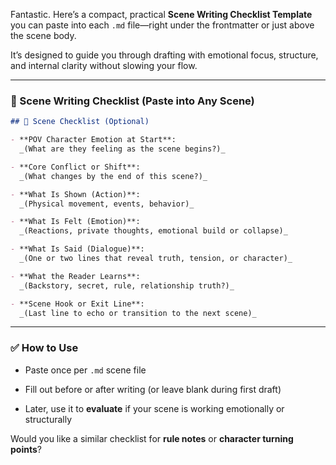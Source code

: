 Fantastic. Here’s a compact, practical **Scene Writing Checklist Template** you can paste into each `.md` file—right under the frontmatter or just above the scene body.

It’s designed to guide you through drafting with emotional focus, structure, and internal clarity without slowing your flow.

---

### 📄 Scene Writing Checklist (Paste into Any Scene)

```markdown
## 🧭 Scene Checklist (Optional)

- **POV Character Emotion at Start**:  
  _(What are they feeling as the scene begins?)_

- **Core Conflict or Shift**:  
  _(What changes by the end of this scene?)_

- **What Is Shown (Action)**:  
  _(Physical movement, events, behavior)_

- **What Is Felt (Emotion)**:  
  _(Reactions, private thoughts, emotional build or collapse)_

- **What Is Said (Dialogue)**:  
  _(One or two lines that reveal truth, tension, or character)_

- **What the Reader Learns**:  
  _(Backstory, secret, rule, relationship truth?)_

- **Scene Hook or Exit Line**:  
  _(Last line to echo or transition to the next scene)_
```

---

### ✅ How to Use

- Paste once per `.md` scene file
    
- Fill out before or after writing (or leave blank during first draft)
    
- Later, use it to **evaluate** if your scene is working emotionally or structurally
    

Would you like a similar checklist for **rule notes** or **character turning points**?